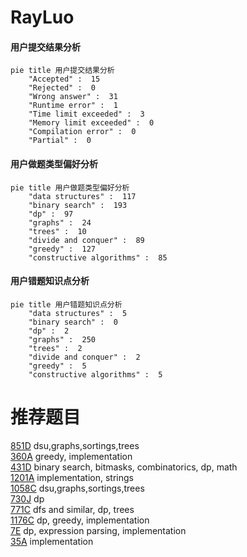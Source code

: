# RayLuo

<!-- tabs:start -->



#### **用户提交结果分析**

```mermaid
pie title 用户提交结果分析
    "Accepted" :  15
    "Rejected" :  0
    "Wrong answer" :  31
    "Runtime error" :  1
    "Time limit exceeded" :  3
    "Memory limit exceeded" :  0
    "Compilation error" :  0
    "Partial" :  0
```

#### **用户做题类型偏好分析**

```mermaid
pie title 用户做题类型偏好分析
    "data structures" :  117
    "binary search" :  193
    "dp" :  97
    "graphs" :  24
    "trees" :  10
    "divide and conquer" :  89
    "greedy" :  127
    "constructive algorithms" :  85
```
#### **用户错题知识点分析**

```mermaid
pie title 用户错题知识点分析
    "data structures" :  5
    "binary search" :  0
    "dp" :  2
    "graphs" :  250
    "trees" :  2
    "divide and conquer" :  2
    "greedy" :  5
    "constructive algorithms" :  5
```



<!-- tabs:end -->
# 推荐题目
[851D](https://codeforces.com/contest/851/problem/D)		dsu,graphs,sortings,trees		  
[360A](https://codeforces.com/contest/360/problem/A)		greedy,
                        implementation		  
[431D](https://codeforces.com/contest/431/problem/D)		binary search,
                        bitmasks,
                        combinatorics,
                        dp,
                        math		  
[1201A](https://codeforces.com/contest/1201/problem/A)		implementation,
                        strings		  
[1058C](https://codeforces.com/contest/1058/problem/C)		dsu,graphs,sortings,trees		  
[730J](https://codeforces.com/contest/730/problem/J)		dp		  
[771C](https://codeforces.com/contest/771/problem/C)		dfs and similar,
                        dp,
                        trees		  
[1176C](https://codeforces.com/contest/1176/problem/C)		dp,
                        greedy,
                        implementation		  
[7E](https://codeforces.com/contest/7/problem/E)		dp,
                        expression parsing,
                        implementation		  
[35A](https://codeforces.com/contest/35/problem/A)		implementation		  
